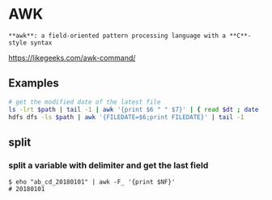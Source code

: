 # AWK
`**awk**: a field-oriented pattern processing language with a **C**-style syntax`

https://likegeeks.com/awk-command/

## Examples
```bash
# get the modified date of the latest file
ls -lrt $path | tail -1 | awk '{print $6 " " $7}' | { read $dt ; date -d "$dt" -I ; }
hdfs dfs -ls $path | awk '{FILEDATE=$6;print FILEDATE}' | tail -1
```

## split
### split a variable with delimiter and get the last field
```
$ eho "ab_cd_20180101" | awk -F_ '{print $NF}'
# 20180101
```
